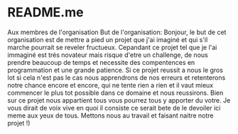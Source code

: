 # README.me
Aux membres de l'organisation But de l'organisation:
Bonjour, le but de cet organisation est de mettre a pied un projet que j'ai imaginé et qui s'il marche pourrait se reveler
fructueux. Cepandant ce projet tel que je l'ai immaginé est trés novateur mais risque d'etre un challenge, 
de nous prendre beaucoup de temps et necessite des compentences en programmation et une grande patience. 
Si ce projet reussit a nous le gros lot si cela n'est pas le cas nous apprendrons de nos erreurs et
retenterons notre chance encore et encore, qui ne tente rien a rien et il vaut mieux commencer le plus tot possible dans
ce domaine et nous reussirons. Bien sur ce projet nous appartient tous vous pourrez tous y apporter du votre. 
Je vous dirait de voix vive en quoi il consiste ce serait bete de le devoiler ici meme aux yeux de tous.
Mettons nous au travail et faisant naitre notre projet !)
